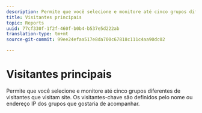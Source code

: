 ```yaml
---
description: Permite que você selecione e monitore até cinco grupos diferentes de visitantes que visitam site. Os visitantes-chave são definidos pelo nome ou endereço IP dos grupos que gostaria de acompanhar.
title: Visitantes principais
topic: Reports
uuid: 77cf330f-1f2f-460f-b0b4-b537e5d222ab
translation-type: tm+mt
source-git-commit: 99ee24efaa517e8da700c67818c111c4aa90dc02

---
```



# Visitantes principais

Permite que você selecione e monitore até cinco grupos diferentes de visitantes que visitam site. Os visitantes-chave são definidos pelo nome ou endereço IP dos grupos que gostaria de acompanhar.

